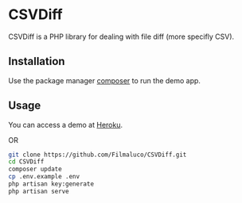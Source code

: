 # CSVDiff
 
CSVDiff is a PHP library for dealing with file diff (more specifly CSV).

## Installation

Use the package manager [composer](https://getcomposer.org/) to run the demo app.

## Usage

You can access a demo at [Heroku](https://mighty-tundra-66747.herokuapp.com/).

OR

```bash
git clone https://github.com/Filmaluco/CSVDiff.git
cd CSVDiff
composer update
cp .env.example .env
php artisan key:generate
php artisan serve
```
